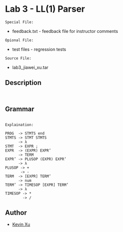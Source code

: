# Lab 3 - LL(1) Parser
`Special File:`
* feedback.txt - feedback file for instructor comments

`Opional File:`
* test files - regression tests

`Source File:`
* lab3_jiawei_xu.tar

## Description
```


```

## Grammar
```

Explaination:

PROG  -> STMTS end
STMTS -> STMT STMTS
      -> λ
STMT  -> EXPR ;
EXPR  -> (EXPR) EXPR’
      -> TERM
EXPR’ -> PLUSOP (EXPR) EXPR’
      -> λ
PLUSOP -> +
       -> -
TERM  -> [EXPR] TERM’
      -> num
TERM’ -> TIMESOP [EXPR] TERM’
      -> λ
TIMESOP -> *
        -> /

```
## Author
* [Kevin Xu](https://github.com/kevinjiaxu96)
